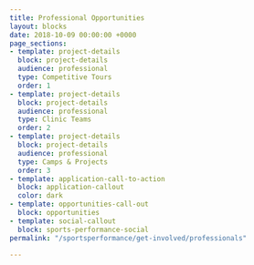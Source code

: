 ```yaml
---
title: Professional Opportunities
layout: blocks
date: 2018-10-09 00:00:00 +0000
page_sections:
- template: project-details
  block: project-details
  audience: professional
  type: Competitive Tours
  order: 1
- template: project-details
  block: project-details
  audience: professional
  type: Clinic Teams
  order: 2
- template: project-details
  block: project-details
  audience: professional
  type: Camps & Projects
  order: 3
- template: application-call-to-action
  block: application-callout
  color: dark
- template: opportunities-call-out
  block: opportunities
- template: social-callout
  block: sports-performance-social
permalink: "/sportsperformance/get-involved/professionals"

---
```


